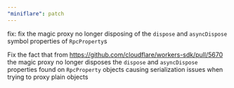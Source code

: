 ```yaml
---
"miniflare": patch
---
```


fix: fix the magic proxy no longer disposing of the `dispose` and `asyncDispose` symbol properties of `RpcProperty`s

Fix the fact that from https://github.com/cloudflare/workers-sdk/pull/5670 the magic proxy no longer disposes the
`dispose` and `asyncDispose` properties found on `RpcProperty` objects causing serialization issues when trying
to proxy plain objects
